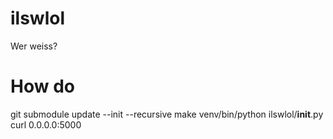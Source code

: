 # ilswlol
Wer weiss?

# How do
git submodule update --init --recursive
make
venv/bin/python ilswlol/__init__.py
curl 0.0.0.0:5000
